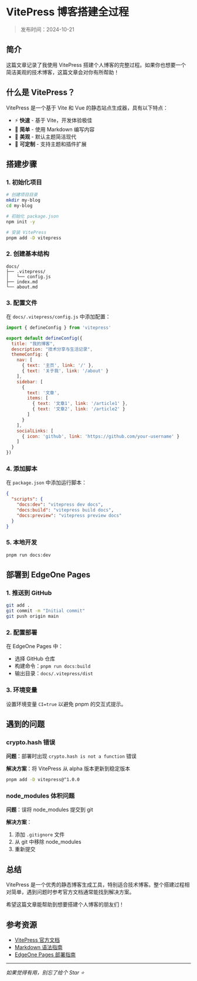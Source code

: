# VitePress 博客搭建全过程

> 发布时间：2024-10-21

## 简介

这篇文章记录了我使用 VitePress 搭建个人博客的完整过程。如果你也想要一个简洁美观的技术博客，这篇文章会对你有所帮助！

## 什么是 VitePress？

VitePress 是一个基于 Vite 和 Vue 的静态站点生成器，具有以下特点：

- ⚡ **快速** - 基于 Vite，开发体验极佳
- 📝 **简单** - 使用 Markdown 编写内容
- 🎨 **美观** - 默认主题简洁现代
- 🔧 **可定制** - 支持主题和插件扩展

## 搭建步骤

### 1. 初始化项目

```bash
# 创建项目目录
mkdir my-blog
cd my-blog

# 初始化 package.json
npm init -y

# 安装 VitePress
pnpm add -D vitepress
```

### 2. 创建基本结构

```
docs/
├── .vitepress/
│   └── config.js
├── index.md
└── about.md
```

### 3. 配置文件

在 `docs/.vitepress/config.js` 中添加配置：

```javascript
import { defineConfig } from 'vitepress'

export default defineConfig({
  title: "我的博客",
  description: "技术分享与生活记录",
  themeConfig: {
    nav: [
      { text: '主页', link: '/' },
      { text: '关于我', link: '/about' }
    ],
    sidebar: [
      {
        text: '文章',
        items: [
          { text: '文章1', link: '/article1' },
          { text: '文章2', link: '/article2' }
        ]
      }
    ],
    socialLinks: [
      { icon: 'github', link: 'https://github.com/your-username' }
    ]
  }
})
```

### 4. 添加脚本

在 `package.json` 中添加运行脚本：

```json
{
  "scripts": {
    "docs:dev": "vitepress dev docs",
    "docs:build": "vitepress build docs",
    "docs:preview": "vitepress preview docs"
  }
}
```

### 5. 本地开发

```bash
pnpm run docs:dev
```

## 部署到 EdgeOne Pages

### 1. 推送到 GitHub

```bash
git add .
git commit -m "Initial commit"
git push origin main
```

### 2. 配置部署

在 EdgeOne Pages 中：
- 选择 GitHub 仓库
- 构建命令：`pnpm run docs:build`
- 输出目录：`docs/.vitepress/dist`

### 3. 环境变量

设置环境变量 `CI=true` 以避免 pnpm 的交互式提示。

## 遇到的问题

### crypto.hash 错误

**问题**：部署时出现 `crypto.hash is not a function` 错误

**解决方案**：将 VitePress 从 alpha 版本更新到稳定版本

```bash
pnpm add -D vitepress@^1.0.0
```

### node_modules 体积问题

**问题**：误将 node_modules 提交到 git

**解决方案**：
1. 添加 `.gitignore` 文件
2. 从 git 中移除 node_modules
3. 重新提交

## 总结

VitePress 是一个优秀的静态博客生成工具，特别适合技术博客。整个搭建过程相对简单，遇到问题时参考官方文档通常能找到解决方案。

希望这篇文章能帮助到想要搭建个人博客的朋友们！

## 参考资源

- [VitePress 官方文档](https://vitepress.dev/)
- [Markdown 语法指南](https://www.markdownguide.org/)
- [EdgeOne Pages 部署指南](https://cloud.tencent.com/product/teo)

---

*如果觉得有用，别忘了给个 Star ⭐*
